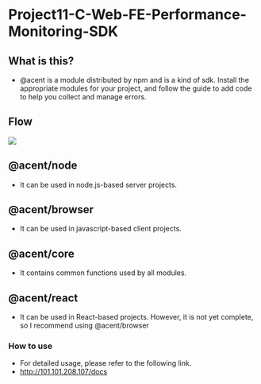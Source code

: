 # Project11-C-Web-FE-Performance-Monitoring-SDK

## What is this?

- @acent is a module distributed by npm and is a kind of sdk. Install the appropriate modules for your project, and follow the guide to add code to help you collect and manage errors.

## Flow

![](https://i.imgur.com/CDZt85v.png)

## @acent/node

- It can be used in node.js-based server projects.

## @acent/browser

- It can be used in javascript-based client projects.

## @acent/core

- It contains common functions used by all modules.

## @acent/react

- It can be used in React-based projects. However, it is not yet complete, so I recommend using @acent/browser

### How to use

- For detailed usage, please refer to the following link.
- http://101.101.208.107/docs

